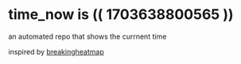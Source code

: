 # time_now is (( 1703638800565 ))

an automated repo that shows the currnent time

inspired by [breakingheatmap](https://github.com/breakingheatmap/breakingheatmap)